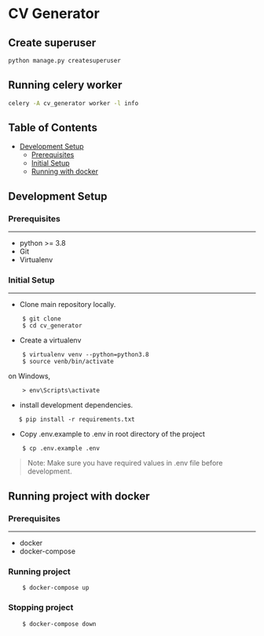 # CV Generator
## Create superuser
```bash
python manage.py createsuperuser
```
## Running celery worker
```bash
celery -A cv_generator worker -l info
```

## Table of Contents
* [Development Setup](#development-setup)
    * [Prerequisites](#prerequisites)
    * [Initial Setup](#initial-setup)
    * [Running with docker](#running-project-with-docker)

## Development Setup

### Prerequisites
---------------------
- python >= 3.8
- Git
- Virtualenv

### Initial Setup
---------------------
- Clone main repository locally.
```
    $ git clone 
    $ cd cv_generator
```

- Create a virtualenv
```
    $ virtualenv venv --python=python3.8
    $ source venb/bin/activate
```

on Windows,
```
    > env\Scripts\activate
```

- install development dependencies.
```
   $ pip install -r requirements.txt
```


- Copy .env.example to .env in root directory of the project
```
    $ cp .env.example .env
```
 > Note: Make sure you have required values in .env file before development.
## Running project with docker
### Prerequisites
---------------------
- docker
- docker-compose

### Running project
```
    $ docker-compose up
```

### Stopping project
```
    $ docker-compose down
```

&nbsp;
